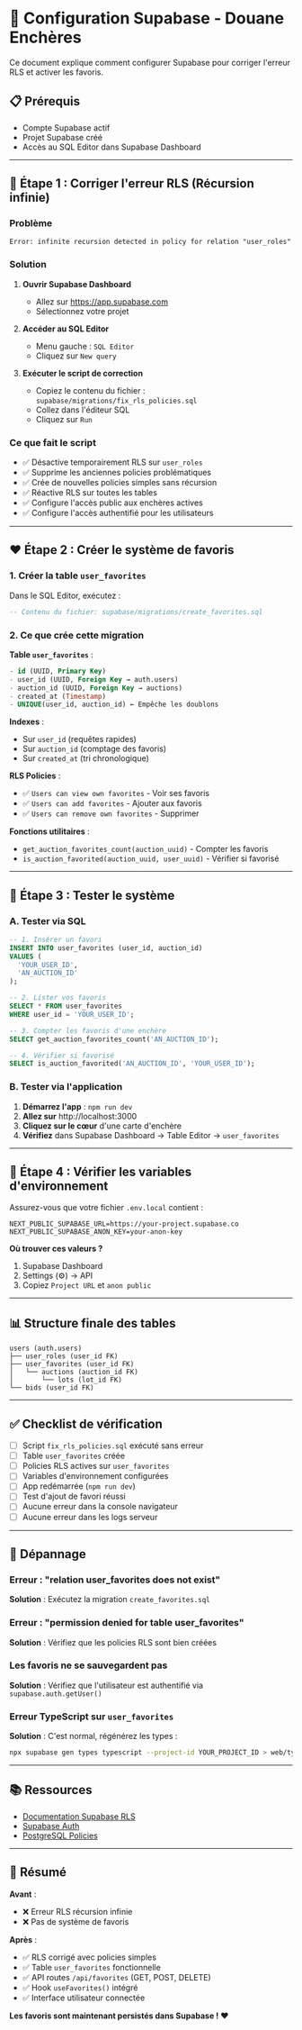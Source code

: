 # 🔧 Configuration Supabase - Douane Enchères

Ce document explique comment configurer Supabase pour corriger l'erreur RLS et activer les favoris.

## 📋 Prérequis

- Compte Supabase actif
- Projet Supabase créé
- Accès au SQL Editor dans Supabase Dashboard

---

## 🚀 Étape 1 : Corriger l'erreur RLS (Récursion infinie)

### Problème
```
Error: infinite recursion detected in policy for relation "user_roles"
```

### Solution

1. **Ouvrir Supabase Dashboard**
   - Allez sur https://app.supabase.com
   - Sélectionnez votre projet

2. **Accéder au SQL Editor**
   - Menu gauche : `SQL Editor`
   - Cliquez sur `New query`

3. **Exécuter le script de correction**
   - Copiez le contenu du fichier : `supabase/migrations/fix_rls_policies.sql`
   - Collez dans l'éditeur SQL
   - Cliquez sur `Run`

### Ce que fait le script
- ✅ Désactive temporairement RLS sur `user_roles`
- ✅ Supprime les anciennes policies problématiques
- ✅ Crée de nouvelles policies simples sans récursion
- ✅ Réactive RLS sur toutes les tables
- ✅ Configure l'accès public aux enchères actives
- ✅ Configure l'accès authentifié pour les utilisateurs

---

## ❤️ Étape 2 : Créer le système de favoris

### 1. **Créer la table `user_favorites`**

Dans le SQL Editor, exécutez :
```sql
-- Contenu du fichier: supabase/migrations/create_favorites.sql
```

### 2. **Ce que crée cette migration**

**Table `user_favorites`** :
```sql
- id (UUID, Primary Key)
- user_id (UUID, Foreign Key → auth.users)
- auction_id (UUID, Foreign Key → auctions)
- created_at (Timestamp)
- UNIQUE(user_id, auction_id) ← Empêche les doublons
```

**Indexes** :
- Sur `user_id` (requêtes rapides)
- Sur `auction_id` (comptage des favoris)
- Sur `created_at` (tri chronologique)

**RLS Policies** :
- ✅ `Users can view own favorites` - Voir ses favoris
- ✅ `Users can add favorites` - Ajouter aux favoris
- ✅ `Users can remove own favorites` - Supprimer

**Fonctions utilitaires** :
- `get_auction_favorites_count(auction_uuid)` - Compter les favoris
- `is_auction_favorited(auction_uuid, user_uuid)` - Vérifier si favorisé

---

## 🧪 Étape 3 : Tester le système

### A. Tester via SQL

```sql
-- 1. Insérer un favori
INSERT INTO user_favorites (user_id, auction_id)
VALUES (
  'YOUR_USER_ID',
  'AN_AUCTION_ID'
);

-- 2. Lister vos favoris
SELECT * FROM user_favorites
WHERE user_id = 'YOUR_USER_ID';

-- 3. Compter les favoris d'une enchère
SELECT get_auction_favorites_count('AN_AUCTION_ID');

-- 4. Vérifier si favorisé
SELECT is_auction_favorited('AN_AUCTION_ID', 'YOUR_USER_ID');
```

### B. Tester via l'application

1. **Démarrez l'app** : `npm run dev`
2. **Allez sur** http://localhost:3000
3. **Cliquez sur le cœur** d'une carte d'enchère
4. **Vérifiez** dans Supabase Dashboard → Table Editor → `user_favorites`

---

## 🔑 Étape 4 : Vérifier les variables d'environnement

Assurez-vous que votre fichier `.env.local` contient :

```env
NEXT_PUBLIC_SUPABASE_URL=https://your-project.supabase.co
NEXT_PUBLIC_SUPABASE_ANON_KEY=your-anon-key
```

**Où trouver ces valeurs ?**
1. Supabase Dashboard
2. Settings (⚙️) → API
3. Copiez `Project URL` et `anon public`

---

## 📊 Structure finale des tables

```
users (auth.users)
├── user_roles (user_id FK)
├── user_favorites (user_id FK)
│   └── auctions (auction_id FK)
│       └── lots (lot_id FK)
└── bids (user_id FK)
```

---

## ✅ Checklist de vérification

- [ ] Script `fix_rls_policies.sql` exécuté sans erreur
- [ ] Table `user_favorites` créée
- [ ] Policies RLS actives sur `user_favorites`
- [ ] Variables d'environnement configurées
- [ ] App redémarrée (`npm run dev`)
- [ ] Test d'ajout de favori réussi
- [ ] Aucune erreur dans la console navigateur
- [ ] Aucune erreur dans les logs serveur

---

## 🐛 Dépannage

### Erreur : "relation user_favorites does not exist"
**Solution** : Exécutez la migration `create_favorites.sql`

### Erreur : "permission denied for table user_favorites"
**Solution** : Vérifiez que les policies RLS sont bien créées

### Les favoris ne se sauvegardent pas
**Solution** : Vérifiez que l'utilisateur est authentifié via `supabase.auth.getUser()`

### Erreur TypeScript sur `user_favorites`
**Solution** : C'est normal, régénérez les types :
```bash
npx supabase gen types typescript --project-id YOUR_PROJECT_ID > web/types/database.types.ts
```

---

## 📚 Ressources

- [Documentation Supabase RLS](https://supabase.com/docs/guides/auth/row-level-security)
- [Supabase Auth](https://supabase.com/docs/guides/auth)
- [PostgreSQL Policies](https://www.postgresql.org/docs/current/sql-createpolicy.html)

---

## 🎯 Résumé

**Avant** : 
- ❌ Erreur RLS récursion infinie
- ❌ Pas de système de favoris

**Après** :
- ✅ RLS corrigé avec policies simples
- ✅ Table `user_favorites` fonctionnelle
- ✅ API routes `/api/favorites` (GET, POST, DELETE)
- ✅ Hook `useFavorites()` intégré
- ✅ Interface utilisateur connectée

**Les favoris sont maintenant persistés dans Supabase ! ❤️**
